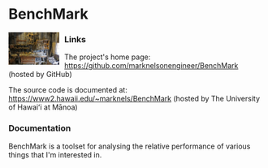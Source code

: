 BenchMark
=========

<img src="images/logo_BenchMark_468x300.png" style="width:100px; float: left; margin: 0 10px 10px 0;" alt="BenchMark Logo"/>

### Links
The project's home page:  https://github.com/marknelsonengineer/BenchMark  (hosted by GitHub)

The source code is documented at:  https://www2.hawaii.edu/~marknels/BenchMark  (hosted by The University of Hawaiʻi at Mānoa)

### Documentation
BenchMark is a toolset for analysing the relative performance of various things
that I'm interested in.
